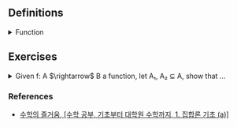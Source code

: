 ## Definitions

<details><summary>Function</summary>

  -  Given two sets A, B, we call $`f : A \rightarrow B`$ is a function, so we have $`S_f \subseteq A \times B \text{ satisfying for each } a \in A, \text{ there exists } b \in B \text{ uniquely such that } (a, b) \in S_f`$. We call A as the domain, B as the codomain, $`Imf = \{ b = f(a) | a \in A \}`$ as the image$`_{range}`$ of f.

![image](images/function_diagram.jpg)

  - Given f: A $\rightarrow$ B a function, and let $`B_1 \subset B`$. $`f^{-1}(B_1) = \{ x \in A | f(x) \in B_1 \}`$ called the inverse image$`_{preimage}`$ of f under $B_1$.

</details>

## Exercises

<details><summary>Given f: A $\rightarrow$ B a function, let A₁, A₂ ⊆ A, show that ...</summary>

  - <details><summary>f(A₁ ∪ A₂) := f(A₁) ∪ f(A₂)</summary>
    
    </details>

  - <details><summary>f(A₁ ∩ A₂) ⊆ f(A₁) ∩ f(A₂)</summary>
    
    </details>

</details>

### References

- [수학의 즐거움, \[수학 공부, 기초부터 대학원 수학까지, 1. 집합론 기초 (a)\]](https://youtu.be/9HUk8zays2E?feature=shared)
